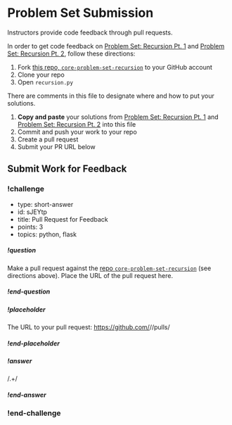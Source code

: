 # Problem Set Submission

Instructors provide code feedback through pull requests.

In order to get code feedback on [Problem Set: Recursion Pt. 1](problem-set-recursion-pt-1.md) and [Problem Set: Recursion Pt. 2](problem-set-recursion-pt-2.md), follow these directions:

1. Fork [this repo, `core-problem-set-recursion`](https://github.com/AdaGold/core-problem-set-recursion) to your GitHub account
1. Clone your repo
1. Open `recursion.py`

There are comments in this file to designate where and how to put your solutions.

1. **Copy and paste** your solutions from [Problem Set: Recursion Pt. 1](problem-set-recursion-pt-1.md) and [Problem Set: Recursion Pt. 2](problem-set-recursion-pt-2.md) into this file
1. Commit and push your work to your repo
1. Create a pull request
1. Submit your PR URL below

## Submit Work for Feedback

<!-- prettier-ignore-start -->
### !challenge
* type: short-answer
* id: sJEYtp
* title: Pull Request for Feedback
* points: 3
* topics: python, flask
##### !question

Make a pull request against the [repo `core-problem-set-recursion`](https://github.com/AdaGold/core-problem-set-recursion) (see directions above). Place the URL of the pull request here.

##### !end-question
##### !placeholder

The URL to your pull request: https://github.com/<some-ada-repo>/<project-name>/pulls/<pull-request>

##### !end-placeholder
##### !answer

/.+/

##### !end-answer
### !end-challenge
<!-- prettier-ignore-end -->